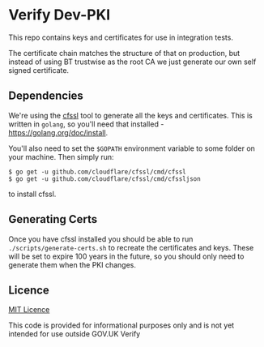 # Verify Dev-PKI

This repo contains keys and certificates for use in integration tests.

The certificate chain matches the structure of that on production, but instead
of using BT trustwise as the root CA we just generate our own self signed certificate.

## Dependencies

We're using the [cfssl](https://github.com/cloudflare/cfssl) tool to generate all the
keys and certificates. This is written in `golang`, so you'll need that installed - https://golang.org/doc/install.

You'll also need to set the `$GOPATH` environment variable to some folder on your machine. Then simply run:

```
$ go get -u github.com/cloudflare/cfssl/cmd/cfssl
$ go get -u github.com/cloudflare/cfssl/cmd/cfssljson
```

to install cfssl.

## Generating Certs

Once you have cfssl installed you should be able to run `./scripts/generate-certs.sh` to recreate the certificates and keys.
These will be set to expire 100 years in the future, so you should only need to generate them when the PKI changes.

## Licence

[MIT Licence](LICENCE)

This code is provided for informational purposes only and is not yet intended for use outside GOV.UK Verify
